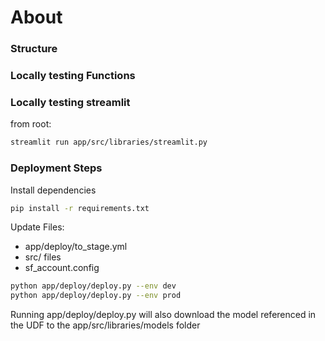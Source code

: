 # About


### Structure

### Locally testing Functions


### Locally testing streamlit
from root:
```bash
streamlit run app/src/libraries/streamlit.py

```

### Deployment Steps

Install dependencies
```bash
pip install -r requirements.txt

```

Update Files:
- app/deploy/to_stage.yml
- src/ files
- sf_account.config

```bash
python app/deploy/deploy.py --env dev
python app/deploy/deploy.py --env prod

```


Running app/deploy/deploy.py will also download the model referenced in the UDF to the app/src/libraries/models folder

